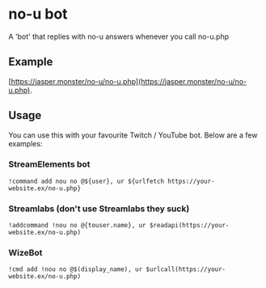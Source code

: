 # no-u bot
A 'bot' that replies with no-u answers whenever you call no-u.php

## Example
[https://jasper.monster/no-u/no-u.php](https://jasper.monster/no-u/no-u.php).

## Usage
You can use this with your favourite Twitch / YouTube bot. Below are a few examples:

### StreamElements bot
`!command add nou no @${user}, ur ${urlfetch https://your-website.ex/no-u.php}`

### Streamlabs (don't use Streamlabs they suck)
`!addcommand !nou no @{touser.name}, ur $readapi(https://your-website.ex/no-u.php)`

### WizeBot
`!cmd add !nou no @$(display_name), ur $urlcall(https://your-website.ex/no-u.php)`